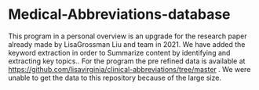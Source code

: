# Medical-Abbreviations-database
This program in a personal overview is an upgrade for the research paper already made by LisaGrossman Liu and team in 2021. We have added the keyword extraction in order to Summarize content by identifying and extracting key topics..
For the program the pre refined data is available at https://github.com/lisavirginia/clinical-abbreviations/tree/master . We were unable to get the data to this repository because of the large size. 
